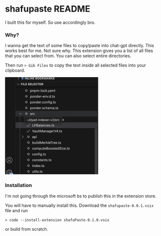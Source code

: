 # shafupaste README

I built this for myself. So use accordingly bro.

### Why?

I wanna get the text of some files to copy/paste into chat-gpt directly. This works best for me. Not sure why. This extension gives you a list of all files that you can select from. You can also select entire directories.

Then run `> Gib Files` to copy the text inside all selected files into your clipboard.

<img src="docs/list-of-files.png" alt="List of Files" height="320">

### Installation

I'm not going through the microsoft bs to publish this in the extension store.

You will have to manually install this. Download the `shafupaste-0.0.1.vsix` file and run

```
> code --install-extension shafuPaste-0.1.0.vsix
```

or build from scratch. 
